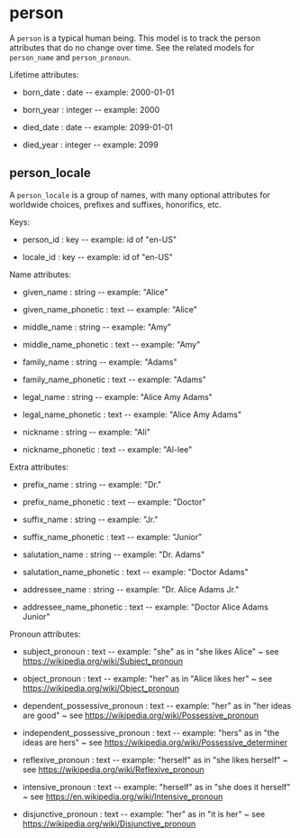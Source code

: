 # person

A `person` is a typical human being. This model is to track the person attributes that do no change over time. See the related models for `person_name` and `person_pronoun`.

Lifetime attributes:

* born_date : date -- example: 2000-01-01

* born_year : integer -- example: 2000

* died_date : date -- example: 2099-01-01

* died_year : integer -- example: 2099


## person_locale

A `person_locale` is a group of names, with many optional attributes for worldwide choices, prefixes and suffixes, honorifics, etc.

Keys:

* person_id : key -- example: id of "en-US"

* locale_id : key -- example: id of "en-US"

Name attributes:

* given_name : string -- example: "Alice"

* given_name_phonetic : text -- example: "Alice"

* middle_name : string -- example: "Amy"

* middle_name_phonetic : text -- example: "Amy"

* family_name : string -- example: "Adams"

* family_name_phonetic : text -- example: "Adams"

* legal_name : string -- example: "Alice Amy Adams"

* legal_name_phonetic : text -- example: "Alice Amy Adams"

* nickname : string -- example: "Ali"

* nickname_phonetic : text -- example: "Al-lee"

Extra attributes:

* prefix_name : string -- example: "Dr."

* prefix_name_phonetic : text -- example: "Doctor"

* suffix_name : string -- example: "Jr."

* suffix_name_phonetic : text -- example: "Junior"

* salutation_name : string -- example: "Dr. Adams"

* salutation_name_phonetic : text -- example: "Doctor Adams"

* addressee_name : string -- example: "Dr. Alice Adams Jr."

* addressee_name_phonetic : text -- example: "Doctor Alice Adams Junior"

Pronoun attributes:

* subject_pronoun : text -- example: "she" as in "she likes Alice" ~ see https://wikipedia.org/wiki/Subject_pronoun

* object_pronoun : text -- example: "her" as in "Alice likes her" ~ see https://wikipedia.org/wiki/Object_pronoun

* dependent_possessive_pronoun : text -- example: "her" as in "her ideas are good" ~ see https://wikipedia.org/wiki/Possessive_pronoun

* independent_possessive_pronoun : text -- example: "hers" as in "the ideas are hers" ~ see https://wikipedia.org/wiki/Possessive_determiner

* reflexive_pronoun : text -- example: "herself" as in "she likes herself" ~ see https://wikipedia.org/wiki/Reflexive_pronoun

* intensive_pronoun : text -- example: "herself" as in "she does it herself" ~ see https://en.wikipedia.org/wiki/Intensive_pronoun

* disjunctive_pronoun : text -- example: "her" as in "it is her" ~ see https://wikipedia.org/wiki/Disjunctive_pronoun
